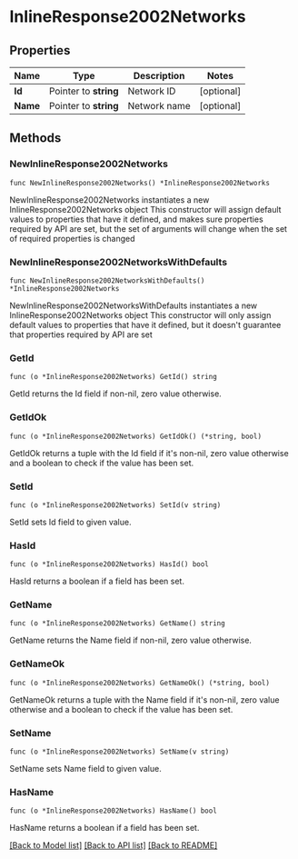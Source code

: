 # InlineResponse2002Networks

## Properties

Name | Type | Description | Notes
------------ | ------------- | ------------- | -------------
**Id** | Pointer to **string** | Network ID | [optional] 
**Name** | Pointer to **string** | Network name | [optional] 

## Methods

### NewInlineResponse2002Networks

`func NewInlineResponse2002Networks() *InlineResponse2002Networks`

NewInlineResponse2002Networks instantiates a new InlineResponse2002Networks object
This constructor will assign default values to properties that have it defined,
and makes sure properties required by API are set, but the set of arguments
will change when the set of required properties is changed

### NewInlineResponse2002NetworksWithDefaults

`func NewInlineResponse2002NetworksWithDefaults() *InlineResponse2002Networks`

NewInlineResponse2002NetworksWithDefaults instantiates a new InlineResponse2002Networks object
This constructor will only assign default values to properties that have it defined,
but it doesn't guarantee that properties required by API are set

### GetId

`func (o *InlineResponse2002Networks) GetId() string`

GetId returns the Id field if non-nil, zero value otherwise.

### GetIdOk

`func (o *InlineResponse2002Networks) GetIdOk() (*string, bool)`

GetIdOk returns a tuple with the Id field if it's non-nil, zero value otherwise
and a boolean to check if the value has been set.

### SetId

`func (o *InlineResponse2002Networks) SetId(v string)`

SetId sets Id field to given value.

### HasId

`func (o *InlineResponse2002Networks) HasId() bool`

HasId returns a boolean if a field has been set.

### GetName

`func (o *InlineResponse2002Networks) GetName() string`

GetName returns the Name field if non-nil, zero value otherwise.

### GetNameOk

`func (o *InlineResponse2002Networks) GetNameOk() (*string, bool)`

GetNameOk returns a tuple with the Name field if it's non-nil, zero value otherwise
and a boolean to check if the value has been set.

### SetName

`func (o *InlineResponse2002Networks) SetName(v string)`

SetName sets Name field to given value.

### HasName

`func (o *InlineResponse2002Networks) HasName() bool`

HasName returns a boolean if a field has been set.


[[Back to Model list]](../README.md#documentation-for-models) [[Back to API list]](../README.md#documentation-for-api-endpoints) [[Back to README]](../README.md)



